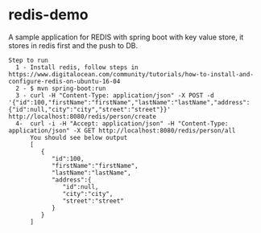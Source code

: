 # redis-demo
A sample application for REDIS with spring boot with key value store, it stores in redis first and the push to DB.
    
    

    Step to run
      1 - Install redis, follow steps in https://www.digitalocean.com/community/tutorials/how-to-install-and-configure-redis-on-ubuntu-16-04
      2 - $ mvn spring-boot:run
      3 - curl -H "Content-Type: application/json" -X POST -d '{"id":100,"firstName":"firstName","lastName":"lastName","address":{"id":null,"city":"city","street":"street"}}' http://localhost:8080/redis/person/create
      4-  curl -i -H "Accept: application/json" -H "Content-Type: application/json" -X GET http://localhost:8080/redis/person/all
          You should see below output  
          [
             {
                "id":100,
                "firstName":"firstName",
                "lastName":"lastName",
                "address":{
                   "id":null,
                   "city":"city",
                   "street":"street"
                }
             }
          ]
                  
   